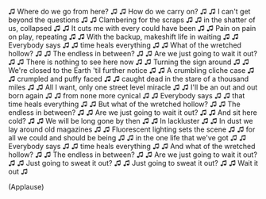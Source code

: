 
♫ Where do we go from here? ♫
♫ How do we carry on? ♫
♫ I can&#39;t get beyond the questions ♫
♫ Clambering for the scraps ♫
♫ in the shatter of us, collapsed ♫
♫ It cuts me with every could have been ♫
♫ Pain on pain on play, repeating ♫
♫ With the backup, makeshift life in waiting ♫
♫ Everybody says ♫
♫ time heals everything ♫
♫ What of the wretched hollow? ♫
♫ The endless in between? ♫
♫ Are we just going to wait it out? ♫
♫ There is nothing to see here now ♫
♫ Turning the sign around ♫
♫ We&#39;re closed to the Earth &#39;til further notice ♫
♫ A crumbling cliche case ♫
♫ crumpled and puffy faced ♫
♫ caught dead in the stare of a thousand miles ♫
♫ All I want, only one street level miracle ♫
♫ I&#39;ll be an out and out born again ♫
♫ from none more cynical ♫
♫ Everybody says ♫
♫ that time heals everything ♫
♫ But what of the wretched hollow? ♫
♫ The endless in between? ♫
♫ Are we just going to wait it out? ♫
♫ And sit here cold? ♫
♫ We will be long gone by then ♫
♫ In lackluster ♫
♫ In dust we lay around old magazines ♫
♫ Fluorescent lighting sets the scene ♫
♫ for all we could and should be being ♫
♫ in the one life that we&#39;ve got ♫
♫ Everybody says ♫
♫ time heals everything ♫
♫ And what of the wretched hollow? ♫
♫ The endless in between? ♫
♫ Are we just going to wait it out? ♫
♫ Just going to sweat it out? ♫
♫ Just going to sweat it out? ♫
♫ Wait it out ♫

(Applause)

